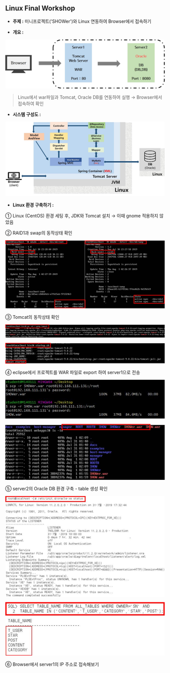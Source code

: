 ## Linux Final Workshop 

- **주제 :** 미니프로젝트('SHOWer')와 Linux 연동하여 Browser에서 접속하기

- **개요 :**

![](../Image/Result/workshop/Linux/intro.jpg)

> Linux에서 war파일과 Tomcat, Oracle DB를 연동하여 실행 → Browser에서 접속하여 확인

- **시스템 구성도 :**

![](../Image/Result/workshop/Linux/시스템구성도.jpg)

- **Linux 환경 구축하기 :**

① Linux (CentOS) 환경 세팅 후, JDK와 Tomcat 설치 → 이때 gnome 적용하지 않았음

② RAID1과 swap의 동작상태 확인

![](../Image/Result/workshop/Linux/cmd/status_raid1_swap.jpg)

③ Tomcat의 동작상태 확인

![](../Image/Result/workshop/Linux/cmd/ps_grep_tomcat.JPG)

![](../Image/Result/workshop/Linux/cmd/tomcat_started.JPG)

④ eclipse에서 프로젝트를 WAR 파일로 export 하여 server1으로 전송 

![](../Image/Result/workshop/Linux/cmd/send_war_git.JPG)

![](../Image/Result/workshop/Linux/cmd/get_war_file.JPG)

⑤ server2의 Oracle DB 환경 구축 - table 생성 확인

![](../Image/Result/workshop/Linux/cmd/oracle_status.JPG)

![](../Image/Result/workshop/Linux/cmd/oracle_table.JPG)

⑥ Browser에서 server1의 IP 주소로 접속해보기 

